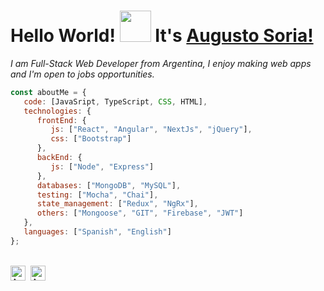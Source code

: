 # **Hello World!** <img src="https://c.tenor.com/AUHgwWxTw14AAAAj/dm4uz3-foekoe.gif" width="50px"></img> **It's [Augusto Soria!](https://augustosoria.github.io/)**
*I am Full-Stack Web Developer from Argentina, I enjoy making web apps and I'm open to jobs opportunities.*

```javascript
const aboutMe = {
   code: [JavaSript, TypeScript, CSS, HTML],
   technologies: {
      frontEnd: {
         js: ["React", "Angular", "NextJs", "jQuery"],
         css: ["Bootstrap"]
      },
      backEnd: {
         js: ["Node", "Express"]
      },
      databases: ["MongoDB", "MySQL"],
      testing: ["Mocha", "Chai"],
      state_management: ["Redux", "NgRx"],
      others: ["Mongoose", "GIT", "Firebase", "JWT"]
   },
   languages: ["Spanish", "English"]
};
```
<br/>
<a href="https://www.linkedin.com/in/augusto-soria-a8b7251b7/">
  <img align="left" alt="Augusto Soria Linkedin" width="24px" src="https://www.svgrepo.com/show/37273/linkedin.svg" />
</a>
<a href="https://augustosoria.github.io/">
  <img align="left" alt="Augusto Soria Web Personal" width="24px" style="margin-left: 5px" src="https://www.pngkit.com/png/detail/205-2055556_free-icons-png-web-icon-round-png.png" />
</a>
